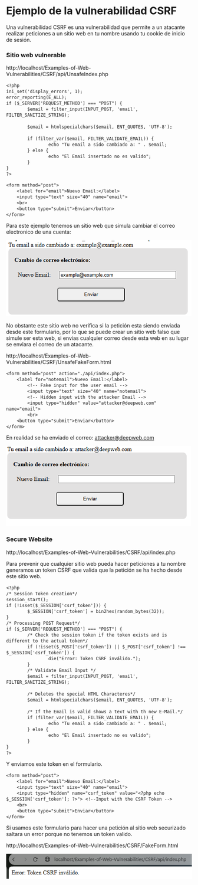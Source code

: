# Ejemplo de la vulnerabilidad CSRF

Una vulnerabilidad CSRF es una vulnerabilidad que permite a un atacante realizar peticiones a un sitio web en tu nombre usando tu cookie de inicio de sesión.
### Sitio web vulnerable

http://localhost/Examples-of-Web-Vulnerabilities/CSRF/api/UnsafeIndex.php

```
<?php
ini_set('display_errors', 1);
error_reporting(E_ALL);
if ($_SERVER['REQUEST_METHOD'] === "POST") {
        $email = filter_input(INPUT_POST, 'email', FILTER_SANITIZE_STRING);

        $email = htmlspecialchars($email, ENT_QUOTES, 'UTF-8');

        if (filter_var($email, FILTER_VALIDATE_EMAIL)) {
                echo "Tu email a sido cambiado a: " . $email;
        } else {
                echo "El Email insertado no es valido";
        }
}
?>
```

```
<form method="post">
    <label for="email">Nuevo Email:</label>
    <input type="text" size="40" name="email">
    <br>
    <button type="submit">Enviar</button>
</form>
```

Para este ejemplo tenemos un sitio web que simula cambiar el correo electronico de una cuenta:

![alt text](./images/CSFR%20Form%20Example.png)

No obstante este sitio web no verifica si la petición esta siendo enviada desde este formulario, por lo que se puede crear un sitio web falso que simule ser esta web, si envias cualquier correo desde esta web en su lugar se enviara el correo de un atacante.

http://localhost/Examples-of-Web-Vulnerabilities/CSRF/UnsafeFakeForm.html

```
<form method="post" action="./api/index.php">
    <label for="notemail">Nuevo Email:</label> 
        <!-- Fake input for the user email -->
        <input type="text" size="40" name="notemail">
        <!-- Hidden input with the attacker Email -->
        <input type="hidden" value="attacker@deepweb.com" name="email">
        <br>
    <button type="submit">Enviar</button>
</form>
```

En realidad se ha enviado el correo: attacker@deepweb.com

![alt text](./images/Change_Email_Attack.png)

### Secure Website

http://localhost/Examples-of-Web-Vulnerabilities/CSRF/api/index.php

Para prevenir que cualquier sitio web pueda hacer peticiones a tu nombre generamos un token CSRF que valida que la petición se ha hecho desde este sitio web.

```
<?php
/* Session Token creation*/
session_start();
if (!isset($_SESSION['csrf_token'])) {
        $_SESSION['csrf_token'] = bin2hex(random_bytes(32));
}
/* Processing POST Request*/
if ($_SERVER['REQUEST_METHOD'] === "POST") {
        /* Check the session token if the token exists and is different to the actual token*/
        if (!isset($_POST['csrf_token']) || $_POST['csrf_token'] !== $_SESSION['csrf_token']) {
                die("Error: Token CSRF inválido.");
        }
        /* Validate Email Input */
        $email = filter_input(INPUT_POST, 'email', FILTER_SANITIZE_STRING);

        /* Deletes the special HTML Characteres*/
        $email = htmlspecialchars($email, ENT_QUOTES, 'UTF-8');

        /* If the Email is valid shows a text with th new E-Mail.*/
        if (filter_var($email, FILTER_VALIDATE_EMAIL)) {
                echo "Tu email a sido cambiado a: " . $email;
        } else {
                echo "El Email insertado no es valido";
        }
}
?>
```

Y enviamos este token en el formulario.

```
<form method="post">
    <label for="email">Nuevo Email:</label>
    <input type="text" size="40" name="email">
    <input type="hidden" name="csrf_token" value="<?php echo $_SESSION['csrf_token']; ?>"> <!--Input with the CSRF Token -->
    <br>
    <button type="submit">Enviar</button>
</form>
```

Si usamos este formulario para hacer una petición al sitio web securizado saltara un error porque no tenemos un token valido.

http://localhost/Examples-of-Web-Vulnerabilities/CSRF/FakeForm.html

![alt text](./images/Fail_Change_Mail_Attack.png)


